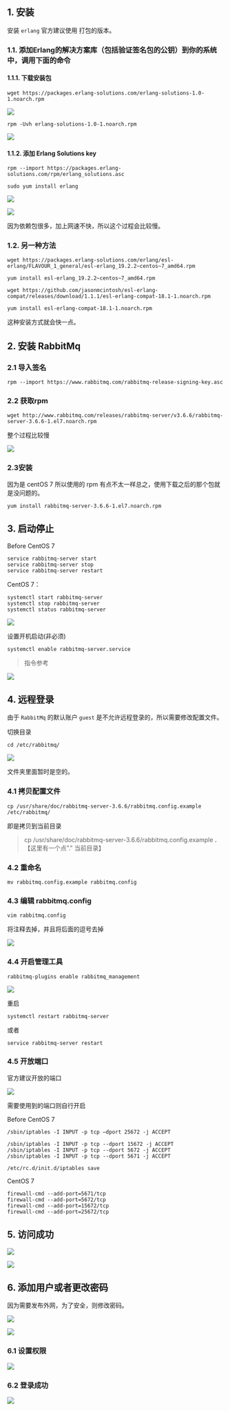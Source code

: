 

## 1.	安装

安装 `erlang`
官方建议使用 打包的版本。

### 1.1.	添加Erlang的解决方案库（包括验证签名包的公钥）到你的系统中，调用下面的命令

#### 1.1.1.	下载安装包

```
wget https://packages.erlang-solutions.com/erlang-solutions-1.0-1.noarch.rpm
```

![](http://i.imgur.com/eawQOkD.png)

```
rpm -Uvh erlang-solutions-1.0-1.noarch.rpm
```

![](http://i.imgur.com/7LpsP5o.png)

#### 1.1.2.	添加 Erlang Solutions key

```
rpm --import https://packages.erlang-solutions.com/rpm/erlang_solutions.asc

sudo yum install erlang
```

![](http://i.imgur.com/bZFyMOT.png)


![](http://i.imgur.com/D9ARrlw.png)

因为依赖包很多，加上网速不快，所以这个过程会比较慢。


### 1.2.	另一种方法

```
wget https://packages.erlang-solutions.com/erlang/esl-erlang/FLAVOUR_1_general/esl-erlang_19.2.2~centos~7_amd64.rpm

yum install esl-erlang_19.2.2~centos~7_amd64.rpm

wget https://github.com/jasonmcintosh/esl-erlang-compat/releases/download/1.1.1/esl-erlang-compat-18.1-1.noarch.rpm

yum install esl-erlang-compat-18.1-1.noarch.rpm
```



这种安装方式就会快一点。



## 2.	安装 RabbitMq

### 2.1 导入签名

```
rpm --import https://www.rabbitmq.com/rabbitmq-release-signing-key.asc
```

### 2.2 获取rpm

```
wget http://www.rabbitmq.com/releases/rabbitmq-server/v3.6.6/rabbitmq-server-3.6.6-1.el7.noarch.rpm
```

整个过程比较慢

![](http://i.imgur.com/ytkzRxy.png)




### 2.3安装

因为是 centOS 7 所以使用的 rpm 有点不太一样总之，使用下载之后的那个包就是没问题的。

```
yum install rabbitmq-server-3.6.6-1.el7.noarch.rpm
```

## 3.	启动停止


Before CentOS 7 

```
service rabbitmq-server start
service rabbitmq-server stop
service rabbitmq-server restart
```

CentOS 7：

```
systemctl start rabbitmq-server
systemctl stop rabbitmq-server
systemctl status rabbitmq-server
```

![](http://i.imgur.com/WIZu7a2.png)



设置开机启动(非必须)

```
systemctl enable rabbitmq-server.service
```

> 指令参考

![](http://i.imgur.com/HnHopKI.png)

## 4.	远程登录

由于 `RabbitMq` 的默认账户 `guest` 是不允许远程登录的，所以需要修改配置文件。

切换目录

```
cd /etc/rabbitmq/
```

![](http://i.imgur.com/bZmveYI.png)


文件夹里面暂时是空的。

### 4.1 拷贝配置文件

```
cp /usr/share/doc/rabbitmq-server-3.6.6/rabbitmq.config.example /etc/rabbitmq/
```

即是拷贝到当前目录
 


> cp /usr/share/doc/rabbitmq-server-3.6.6/rabbitmq.config.example  **.**【这里有一个点”.” 当前目录】



### 4.2 重命名

```
mv rabbitmq.config.example rabbitmq.config
```

### 4.3 编辑  rabbitmq.config

```
vim rabbitmq.config
```

将注释去掉，并且将后面的逗号去掉

![](http://i.imgur.com/ZnPEugS.png)



### 4.4 开启管理工具

```
rabbitmq-plugins enable rabbitmq_management
```

![](http://i.imgur.com/Cbs4XO9.png)


重启

```
systemctl restart rabbitmq-server
```
或者

```
service rabbitmq-server restart
```

### 4.5 开放端口

官方建议开放的端口


![](http://i.imgur.com/iexALMh.png)


需要使用到的端口则自行开启

Before CentOS 7 

```
/sbin/iptables -I INPUT -p tcp –dport 25672 -j ACCEPT

/sbin/iptables -I INPUT -p tcp --dport 15672 -j ACCEPT
/sbin/iptables -I INPUT -p tcp --dport 5672 -j ACCEPT
/sbin/iptables -I INPUT -p tcp --dport 5671 -j ACCEPT

/etc/rc.d/init.d/iptables save
```


CentOS 7

```
firewall-cmd --add-port=5671/tcp
firewall-cmd --add-port=5672/tcp
firewall-cmd --add-port=15672/tcp
firewall-cmd --add-port=25672/tcp
```


## 5.	访问成功

![](http://i.imgur.com/Bgcl8MN.png)

![](http://i.imgur.com/LsVLaLt.png)

## 6.	添加用户或者更改密码


因为需要发布外网，为了安全，则修改密码。


![](http://i.imgur.com/9yDR4xv.png)


![](http://i.imgur.com/DUXlqPX.png)

### 6.1 设置权限

![](http://i.imgur.com/RNguLB1.png)


### 6.2 登录成功

![](http://i.imgur.com/MwSSIQg.png)